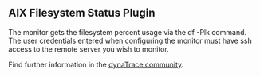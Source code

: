 ## AIX Filesystem Status Plugin

The monitor gets the filesystem percent usage via the df -Plk command. The user credentials entered when configuring the monitor must have ssh access to the remote server you wish to monitor.

Find further information in the [dynaTrace community](https://community.dynatrace.com/community/display/DL/AIX+Filesystem+Status+Plugin).     

